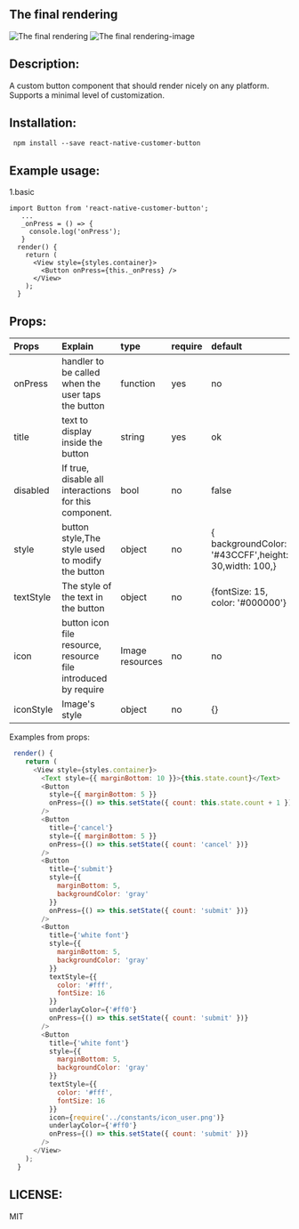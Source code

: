 The final rendering
----
![The final rendering](https://github.com/suwu150/static-resource/blob/master/images/react-native-custome-button.gif?raw=true)
![The final rendering-image](https://github.com/suwu150/static-resource/blob/master/images/react-native-custome-button-image.gif?raw=true)          

Description: 
--------------------------------------    
A custom button component that should render nicely on any platform. Supports a minimal level of customization.     

Installation:  
-------------------------------------- 
```
 npm install --save react-native-customer-button
```
Example usage: 
--------------------------------------- 
1.basic     

```
import Button from 'react-native-customer-button';
   ...
   _onPress = () => {
     console.log('onPress');
   }
  render() {
    return (
      <View style={styles.container}>
        <Button onPress={this._onPress} />
      </View>
    );
  }
```

Props:   
---------------------------------------

|Props|Explain|type|require|default|          
|:-------|:--------|:--------|:-------|:----------|
|onPress|handler to be called when the user taps the button|function|yes|no|       
|title|text to display inside the button|string|yes|ok|     
|disabled|If true, disable all interactions for this component.|bool|no|false|      
|style|button style,The style used to modify the button|object|no|{ backgroundColor: '#43CCFF',height: 30,width: 100,}|     
|textStyle|The style of the text in the button|object|no|{fontSize: 15, color: '#000000'}|  
|icon|button icon file resource, resource file introduced by require|Image resources|no|no|     
|iconStyle|Image's style|object|no|{}|     

Examples from props:
```javascript
 render() {
    return (
      <View style={styles.container}>
        <Text style={{ marginBottom: 10 }}>{this.state.count}</Text>
        <Button
          style={{ marginBottom: 5 }}
          onPress={() => this.setState({ count: this.state.count + 1 })}
        />
        <Button
          title={'cancel'}
          style={{ marginBottom: 5 }}
          onPress={() => this.setState({ count: 'cancel' })}
        />
        <Button
          title={'submit'}
          style={{
            marginBottom: 5,
            backgroundColor: 'gray'
          }}
          onPress={() => this.setState({ count: 'submit' })}
        />
        <Button
          title={'white font'}
          style={{
            marginBottom: 5,
            backgroundColor: 'gray'
          }}
          textStyle={{
            color: '#fff',
            fontSize: 16
          }}
          underlayColor={'#ff0'}
          onPress={() => this.setState({ count: 'submit' })}
        />
        <Button
          title={'white font'}
          style={{
            marginBottom: 5,
            backgroundColor: 'gray'
          }}
          textStyle={{
            color: '#fff',
            fontSize: 16
          }}
          icon={require('../constants/icon_user.png')}
          underlayColor={'#ff0'}
          onPress={() => this.setState({ count: 'submit' })}
        />
      </View>
    );
  }
```

LICENSE: 
-------   
MIT

